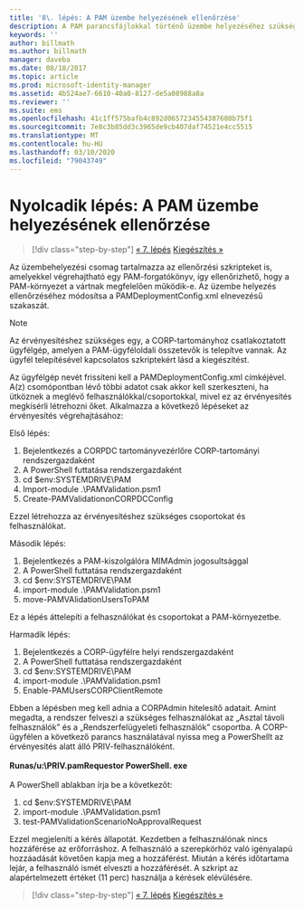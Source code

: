```yaml
---
title: '8\. lépés: A PAM üzembe helyezésének ellenőrzése'
description: A PAM parancsfájlokkal történő üzembe helyezéséhez szükséges csomag ellenőrzési parancsfájlokat is tartalmaz, amelyekkel végrehajtható egy PAM-forgatókönyv, így ellenőrizhető, hogy a PAM-környezet a vártnak megfelelően működik-e.
keywords: ''
author: billmath
ms.author: billmath
manager: daveba
ms.date: 08/18/2017
ms.topic: article
ms.prod: microsoft-identity-manager
ms.assetid: 4b524ae7-6610-40a0-8127-de5a08988a8a
ms.reviewer: ''
ms.suite: ems
ms.openlocfilehash: 41c1ff575bafb4c892d0657234554387680b75f1
ms.sourcegitcommit: 7e8c3b85dd3c3965de9cb407daf74521e4cc5515
ms.translationtype: MT
ms.contentlocale: hu-HU
ms.lasthandoff: 03/10/2020
ms.locfileid: "79043749"
---
```

# <a name="step-8-pam-deployment-verification"></a>Nyolcadik lépés: A PAM üzembe helyezésének ellenőrzése

> [!div class="step-by-step"]
> [« 7. lépés](sp1-step7-setup-sidhistory-sidfiltering.md)
> [Kiegészítés »](sp1-pam-deployment-addendum.md)

Az üzembehelyezési csomag tartalmazza az ellenőrzési szkripteket is, amelyekkel végrehajtható egy PAM-forgatókönyv, így ellenőrizhető, hogy a PAM-környezet a vártnak megfelelően működik-e.
Az üzembe helyezés ellenőrzéséhez módosítsa a PAMDeploymentConfig.xml <PamValidation/> elnevezésű szakaszát.

>[!NOTE]
>Az érvényesítéshez szükséges egy, a CORP-tartományhoz csatlakoztatott ügyfélgép, amelyen a PAM-ügyféloldali összetevők is telepítve vannak. Az ügyfél telepítésével kapcsolatos szkriptekért lásd a kiegészítést.

Az ügyfélgép nevét frissíteni kell a PAMDeploymentConfig.xml <PAMValidationClient/> címkéjével. A(z) <PAMValidation/> csomópontban lévő többi adatot csak akkor kell szerkeszteni, ha ütköznek a meglévő felhasználókkal/csoportokkal, mivel ez az érvényesítés megkísérli létrehozni őket.
Alkalmazza a következő lépéseket az érvényesítés végrehajtásához:

Első lépés:

1. Bejelentkezés a CORPDC tartományvezérlőre CORP-tartományi rendszergazdaként
2. A PowerShell futtatása rendszergazdaként
3. cd $env:SYSTEMDRIVE\PAM
4. Import-module .\PAMValidation.psm1
5. Create-PAMValidationonCORPDCConfig

Ezzel létrehozza az érvényesítéshez szükséges csoportokat és felhasználókat.

Második lépés:

1. Bejelentkezés a PAM-kiszolgálóra MIMAdmin jogosultsággal
2. A PowerShell futtatása rendszergazdaként
3. cd $env:SYSTEMDRIVE\PAM
4. import-module .\PAMValidation.psm1
5. move-PAMVAlidationUsersToPAM

Ez a lépés áttelepíti a felhasználókat és csoportokat a PAM-környezetbe.

Harmadik lépés:

1. Bejelentkezés a CORP-ügyfélre helyi rendszergazdaként
2. A PowerShell futtatása rendszergazdaként
3. cd $env:SYSTEMDRIVE\PAM
4. import-module .\PAMValidation.psm1
5. Enable-PAMUsersCORPClientRemote


Ebben a lépésben meg kell adnia a CORPAdmin hitelesítő adatait. Amint megadta, a rendszer felveszi a szükséges felhasználókat az „Asztal távoli felhasználók” és a „Rendszerfelügyeleti felhasználók” csoportba.
A CORP-ügyfélen a következő parancs használatával nyissa meg a PowerShellt az érvényesítés alatt álló PRIV-felhasználóként. </br></br>
**Runas/u:<PRIV domain>\PRIV.pamRequestor PowerShell. exe**  </br></br>
A PowerShell ablakban írja be a következőt:

1. cd $env:SYSTEMDRIVE\PAM
2. import-module .\PAMValidation.psm1
3. test-PAMValidationScenarioNoApprovalRequest


  Ezzel megjeleníti a kérés állapotát.
  Kezdetben a felhasználónak nincs hozzáférése az erőforráshoz. A felhasználó a szerepkörhöz való igényalapú hozzáadását követően kapja meg a hozzáférést. Miután a kérés időtartama lejár, a felhasználó ismét elveszti a hozzáférését.
  A szkript az alapértelmezett értéket (11 perc) használja a kérések elévülésére.

> [!div class="step-by-step"]
> [« 7. lépés](sp1-step7-setup-sidhistory-sidfiltering.md)
> [Kiegészítés »](sp1-pam-deployment-addendum.md)
